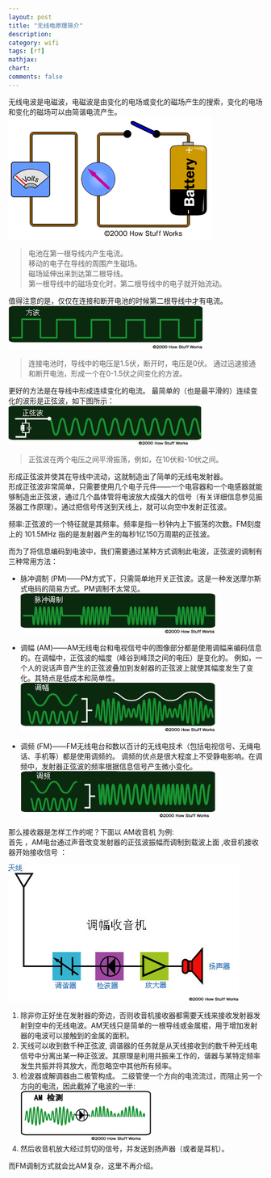 ```yaml
---
layout: post
title: "无线电原理简介"
description:
category: wifi
tags: [rf]
mathjax: 
chart:
comments: false
---
```

无线电波是电磁波，电磁波是由变化的电场或变化的磁场产生的搜索，变化的电场和变化的磁场可以由简谐电流产生。    
![](/images/network/radio_introduction_1.gif)    
>电池在第一根导线内产生电流。   
>移动的电子在导线的周围产生磁场。   
>磁场延伸出来到达第二根导线。    
>第一根导线中的磁场变化时，第二根导线中的电子就开始流动。     

值得注意的是，仅仅在连接和断开电池的时候第二根导线中才有电流。   
![](/images/network/radio_introduction_2.gif)   
>连接电池时，导线中的电压是1.5伏，断开时，电压是0伏。 通过迅速接通和断开电池，形成一个在0-1.5伏之间变化的方波。   

更好的方法是在导线中形成连续变化的电流。 最简单的（也是最平滑的）连续变化的波形是正弦波，如下图所示：    
![](/images/network/radio_introduction_3.gif)  
>正弦波在两个电压之间平滑振荡，例如，在10伏和-10伏之间。   

形成正弦波并使其在导线中流动，这就制造出了简单的无线电发射器。    
形成正弦波非常简单，只需要使用几个电子元件——一个电容器和一个电感器就能够制造出正弦波，通过几个晶体管将电波放大成强大的信号（有关详细信息参见振荡器工作原理）。通过把信号传送到天线上，就可以向空中发射正弦波。   

频率:正弦波的一个特征就是其频率。频率是指一秒钟内上下振荡的次数。FM刻度上的 101.5MHz 指的是发射器产生的每秒1亿150万周期的正弦波。    

而为了将信息编码到电波中，我们需要通过某种方式调制此电波，正弦波的调制有三种常用方法：    

* 脉冲调制 (PM)——PM方式下，只需简单地开关正弦波。这是一种发送摩尔斯式电码的简易方式。PM调制不太常见。    
![](/images/network/radio_introduction_4.gif)   

* 调幅 (AM)——AM无线电台和电视信号中的图像部分都是使用调幅来编码信息的。在调幅中，正弦波的幅度（峰谷到峰顶之间的电压）是变化的。 例如，一个人的说话声音产生的正弦波叠加到发射器的正弦波上就使其幅度发生了变化。其特点是低成本和简单性。   
![](/images/network/radio_introduction_5.gif)    

* 调频 (FM)——FM无线电台和数以百计的无线电技术（包括电视信号、无绳电话、手机等）都是使用调频的。 调频的优点是很大程度上不受静电影响。在调频中，发射器正弦波的频率根据信息信号产生微小变化。    
![](/images/network/radio_introduction_6.gif)     

那么接收器是怎样工作的呢？下面以 AM收音机 为例:    
首先 ，AM电台通过声音改变发射器的正弦波振幅而调制到载波上面 ,收音机接收器开始接收信号 ： 
  
![](/images/network/radio_introduction_7.gif)  
 
1. 除非你正好坐在发射器的旁边，否则收音机接收器都需要天线来接收发射器发射到空中的无线电波。AM天线只是简单的一根导线或金属棍，用于增加发射器的电波可以接触到的金属的面积。    
2. 天线可以收到数千种正弦波, 调谐器的任务就是从天线接收到的数千种无线电信号中分离出某一种正弦波。其原理是利用共振来工作的，谐器与某特定频率发生共振并将其放大，而忽略空中其他所有频率。   
3. 检波器或解调器由二极管构成。 二级管使一个方向的电流流过，而阻止另一个方向的电流，因此截掉了电波的一半:    
![](/images/network/radio_introduction_8.gif)    
4. 然后收音机放大经过剪切的信号，并发送到扬声器（或者是耳机）。

而FM调制方式就会比AM复杂，这里不再介绍。
